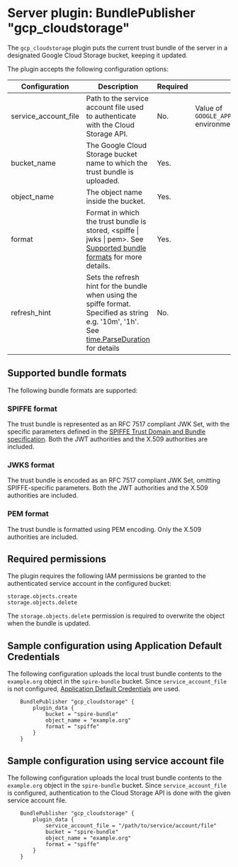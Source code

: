 # Server plugin: BundlePublisher "gcp_cloudstorage"

The `gcp_cloudstorage` plugin puts the current trust bundle of the server in a designated
Google Cloud Storage bucket, keeping it updated.

The plugin accepts the following configuration options:

| Configuration        | Description                                                                                                                                                                          | Required | Default                                                         |
|----------------------|--------------------------------------------------------------------------------------------------------------------------------------------------------------------------------------|----------|-----------------------------------------------------------------|
| service_account_file | Path to the service account file used to authenticate with the Cloud Storage API.                                                                                                    | No.      | Value of `GOOGLE_APPLICATION_CREDENTIALS` environment variable. |
| bucket_name          | The Google Cloud Storage bucket name to which the trust bundle is uploaded.                                                                                                          | Yes.     |                                                                 |
| object_name          | The object name inside the bucket.                                                                                                                                                   | Yes.     |                                                                 |
| format               | Format in which the trust bundle is stored, &lt;spiffe &vert; jwks &vert; pem&gt;. See [Supported bundle formats](#supported-bundle-formats) for more details.                       | Yes.     |                                                                 |
| refresh_hint         | Sets the refresh hint for the bundle when using the spiffe format. Specified as string e.g. '10m', '1h'. See [time.ParseDuration](https://pkg.go.dev/time#ParseDuration) for details | No.      |                                                                 |

## Supported bundle formats

The following bundle formats are supported:

### SPIFFE format

The trust bundle is represented as an RFC 7517 compliant JWK Set, with the specific parameters defined in the [SPIFFE Trust Domain and Bundle specification](https://github.com/spiffe/spiffe/blob/main/standards/SPIFFE_Trust_Domain_and_Bundle.md#4-spiffe-bundle-format). Both the JWT authorities and the X.509 authorities are included.

### JWKS format

The trust bundle is encoded as an RFC 7517 compliant JWK Set, omitting SPIFFE-specific parameters. Both the JWT authorities and the X.509 authorities are included.

### PEM format

The trust bundle is formatted using PEM encoding. Only the X.509 authorities are included.

## Required permissions

The plugin requires the following IAM permissions be granted to the authenticated service account in the configured bucket:

```text
storage.objects.create
storage.objects.delete
```

The `storage.objects.delete` permission is required to overwrite the object when the bundle is updated.

## Sample configuration using Application Default Credentials

The following configuration uploads the local trust bundle contents to the `example.org` object in the `spire-bundle` bucket. Since `service_account_file` is not configured, [Application Default Credentials](https://cloud.google.com/docs/authentication/client-libraries#adc) are used.

```hcl
    BundlePublisher "gcp_cloudstorage" {
        plugin_data {
            bucket = "spire-bundle"
            object_name = "example.org"
            format = "spiffe"
        }
    }
```

## Sample configuration using service account file

The following configuration uploads the local trust bundle contents to the `example.org` object in the `spire-bundle` bucket. Since `service_account_file` is configured, authentication to the Cloud Storage API is done with the given service account file.

```hcl
    BundlePublisher "gcp_cloudstorage" {
        plugin_data {
            service_account_file = "/path/to/service/account/file"
            bucket = "spire-bundle"
            object_name = "example.org"
            format = "spiffe"
        }
    }
```
